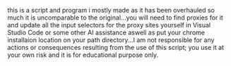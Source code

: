 this is a script and program i mostly made as it has been overhauled so much it is uncomparable to the original...you will need to find proxies for it and update all the input selectors for the proxy sites yourself in Visual Studio Code or some other AI assistance aswell as put your chrome installaion location on your path directory...I am not responsible for any actions or consequences resulting from the use of this script; you use it at your own risk and it is for educational purpose only.
